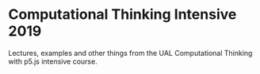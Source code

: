# Computational Thinking Intensive 2019
Lectures, examples and other things from the UAL Computational Thinking with p5.js intensive course.

